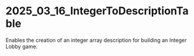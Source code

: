 # 2025_03_16_IntegerToDescriptionTable
Enables the creation of an integer array description for building an Integer Lobby game.
